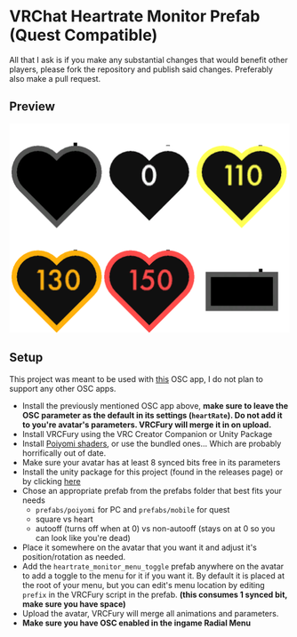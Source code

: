 # VRChat Heartrate Monitor Prefab (Quest Compatible)

All that I ask is if you make any substantial changes that would benefit other players, please fork the repository and publish said changes. Preferably also make a pull request.

## Preview
<img src="./docs/preview.png" style="max-width: 100%; height: auto;">

## Setup
This project was meant to be used with [this](https://github.com/RichardVirgosky/VRChat-Heart-Rate-Monitor) OSC app, I do not plan to support any other OSC apps.

- Install the previously mentioned OSC app above, **make sure to leave the OSC parameter as the default in its settings (`heartRate`). Do not add it to you're avatar's parameters. VRCFury will merge it in on upload.**
- Install VRCFury using the VRC Creator Companion or Unity Package
- Install [Poiyomi shaders](https://github.com/poiyomi/PoiyomiToonShader/releases), or use the bundled ones... Which are probably horrifically out of date. 
- Make sure your avatar has at least 8 synced bits free in its parameters
- Install the unity package for this project (found in the releases page) or by clicking [here](https://github.com/32294/VRChat_Heart_Rate_Monitor_Prefab_Quest_Compatible/releases/download/1.1.2/heartrate_monitor.unitypackage) 
- Chose an appropriate prefab from the prefabs folder that best fits your needs
    - `prefabs/poiyomi` for PC and `prefabs/mobile` for quest 
    - square vs heart
    - autooff (turns off when at 0) vs non-autooff (stays on at 0 so you can look like you're dead)
- Place it somewhere on the avatar that you want it and adjust it's position/rotation as needed.
- Add the `heartrate_monitor_menu_toggle` prefab anywhere on the avatar to add a toggle to the menu for it if you want it. By default it is placed at the root of your menu, but you can edit's menu location by editing `prefix` in the VRCFury script in the prefab. **(this consumes 1 synced bit, make sure you have space)**
- Upload the avatar, VRCFury will merge all animations and parameters.
- **Make sure you have OSC enabled in the ingame Radial Menu**